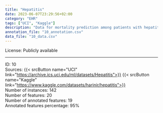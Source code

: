 ```yaml
---
title: "Hepatitis"
date: 2023-06-07T23:29:56+02:00
category: "EHR"
tags: ["UCI", "Kaggle"]
description: "Data for mortality prediction among patients with hepatitis symptoms, including fatigue, anorexia, or big liver. As EHR results, we consider information about albumin and bilirubin level. This Dataset is available mostly for educational purposes and has been employed in machine learning research since the 2000s. "
annotation_file: "10_annotation.csv"
data_file: "10_data.csv"
---
```


License: Publicly available 

 --- 
ID: 10 \
Sources: {{< srcButton name="UCI" link="https://archive.ics.uci.edu/ml/datasets/Hepatitis">}} {{< srcButton name="Kaggle" link="https://www.kaggle.com/datasets/harinir/hepatitis">}}  \
Number of instances: 142 \
Number of features: 20 \
Number of annotated features: 19 \
Annotated features percentage: 95% 
